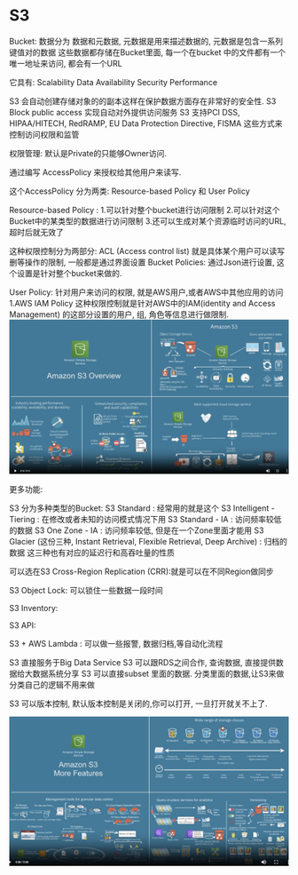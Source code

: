 # S3

Bucket: 数据分为 数据和元数据, 元数据是用来描述数据的, 元数据是包含一系列键值对的数据
这些数据都存储在Bucket里面, 每一个在bucket 中的文件都有一个唯一地址来访问, 都会有一个URL

它具有:
Scalability
Data Availability
Security
Performance

S3 会自动创建存储对象的的副本这样在保护数据方面存在非常好的安全性.
S3 Block public access 实现自动对外提供访问服务
S3 支持PCI DSS, HIPAA/HITECH, RedRAMP, EU Data Protection Directive, FISMA 这些方式来控制访问权限和监管


权限管理:
默认是Private的只能够Owner访问.

通过编写 AccessPolicy 来授权给其他用户来读写.

这个AccessPolicy 分为两类: Resource-based Policy 和 User Policy

Resource-based Policy :
1.可以针对整个bucket进行访问限制
2.可以针对这个Bucket中的某类型的数据进行访问限制
3.还可以生成对某个资源临时访问的URL, 超时后就无效了

这种权限控制分为两部分:
    ACL (Access control list) 就是具体某个用户可以读写删等操作的限制, 一般都是通过界面设置
    Bucket Policies:  通过Json进行设置, 这个设置是针对整个bucket来做的.

User Policy: 针对用户来访问的权限, 就是AWS用户,或者AWS中其他应用的访问
1.AWS IAM Policy
这种权限控制就是针对AWS中的IAM(identity and Access Management) 的这部分设置的用户, 组, 角色等信息进行做限制.
![BASIC FUNCTION](./S3-Overview.png)

更多功能:

S3 分为多种类型的Bucket:
S3 Standard : 经常用的就是这个
S3 Intelligent - Tiering : 在修改或者未知的访问模式情况下用
S3 Standard - IA : 访问频率较低的数据
S3 One Zone - IA : 访问频率较低, 但是在一个Zone里面才能用
S3 Glacier (这份三种, Instant Retrieval, Flexible Retrieval, Deep Archive) : 归档的数据 这三种也有对应的延迟行和高吞吐量的性质

可以选在S3 Cross-Region Replication (CRR):就是可以在不同Region做同步

S3 Object Lock: 可以锁住一些数据一段时间

S3 Inventory: 

S3 API:

S3 + AWS Lambda : 可以做一些报警, 数据归档,等自动化流程

S3 直接服务于Big Data Service
S3 可以跟RDS之间合作, 查询数据, 直接提供数据给大数据系统分享
S3 可以直接subset 里面的数据. 分类里面的数据,让S3来做分类自己的逻辑不用来做

S3 可以版本控制, 默认版本控制是关闭的,你可以打开, 一旦打开就关不上了.

![ADVANCED](./S3-advanced.png)